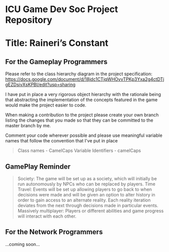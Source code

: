 # **ICU Game Dev Soc Project Repository**
# Title: Raineri’s Constant

## For the Gameplay Programmers
Please refer to the class hierarchy diagram in the project specification: https://docs.google.com/document/d/18jdc1CTjqWHOvvTPKp3Yxa2g4ctDTjgEZDsivXsKPBI/edit?usp=sharing

I have put in place a very rigorous object hierarchy with the rationale being that abstracting the implementation of the concepts featured in the game would make the project easier to code. 

When making a contribution to the project please create your own branch listing the changes that you made so that they can be committed to the master branch by me.

Comment your code wherever possible and please use meaningful variable names that follow the convention that I've put in place
> Class names - CamelCaps
Variable Identifiers - camelCaps

## GamePlay Reminder
>  Society: The game will be set up as a society, which will initially be run autonomously by NPCs who can be replaced by players.
Time Travel: Events will be set up allowing players to go back to when decisions were made and will be given an option to alter history in order to gain access to an alternate reality. Each reality iteration deviates from the next through decisions made in particular events.
Massively multiplayer: Players or different abilities and game progress will interact with each other.

## For the Network Programmers
...coming soon...


